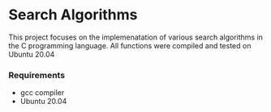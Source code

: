 #	Search Algorithms

This project focuses on the implemenatation of various search algorithms in the C programming language.
All functions were compiled and tested on Ubuntu 20.04

### Requirements
- gcc compiler
- Ubuntu 20.04
